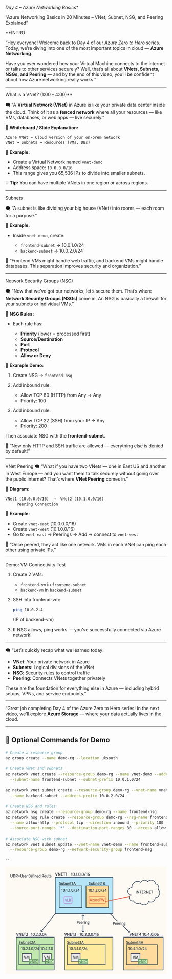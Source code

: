 *Day 4 – Azure Networking Basics**

“Azure Networking Basics in 20 Minutes – VNet, Subnet, NSG, and Peering Explained”

**INTRO 

“Hey everyone! Welcome back to Day 4 of our *Azure Zero to Hero* series.
Today, we’re diving into one of the most important topics in cloud — **Azure Networking**.

Have you ever wondered how your Virtual Machine connects to the internet or talks to other services securely?
Well, that’s all about **VNets, Subnets, NSGs, and Peering** — and by the end of this video, you’ll be confident about how Azure networking really works.”

---

What is a VNet? (1:00 - 4:00)**

🗨️ “A **Virtual Network (VNet)** in Azure is like your private data center inside the cloud.
Think of it as a **fenced network** where all your resources — like VMs, databases, or web apps — live securely.”

🎨 **Whiteboard / Slide Explanation:**

```
Azure VNet = Cloud version of your on-prem network
VNet → Subnets → Resources (VMs, DBs)
```

🧩 **Example:**

* Create a Virtual Network named `vnet-demo`
* Address space: `10.0.0.0/16`
* This range gives you 65,536 IPs to divide into smaller subnets.

💡 **Tip:** You can have multiple VNets in one region or across regions.

---

 Subnets 

🗨️ “A subnet is like dividing your big house (VNet) into rooms — each room for a purpose.”

🧩 **Example:**

* Inside `vnet-demo`, create:

  * `frontend-subnet` → 10.0.1.0/24
  * `backend-subnet` → 10.0.2.0/24

💬 “Frontend VMs might handle web traffic, and backend VMs might handle databases.
This separation improves security and organization.”

---
 Network Security Groups (NSG)

🗨️ “Now that we’ve got our networks, let’s secure them.
That’s where **Network Security Groups (NSGs)** come in.
An NSG is basically a firewall for your subnets or individual VMs.”

🎯 **NSG Rules:**

* Each rule has:

  * **Priority** (lower = processed first)
  * **Source/Destination**
  * **Port**
  * **Protocol**
  * **Allow or Deny**

🧩 **Example Demo:**

1. Create NSG → `frontend-nsg`
2. Add inbound rule:

   * Allow TCP 80 (HTTP) from Any → Any
   * Priority: 100
3. Add inbound rule:

   * Allow TCP 22 (SSH) from your IP → Any
   * Priority: 200

Then associate NSG with the **frontend-subnet**.

💬 “Now only HTTP and SSH traffic are allowed — everything else is denied by default!”

---

VNet Peering 
🗨️ “What if you have two VNets — one in East US and another in West Europe — and you want them to talk securely without going over the public internet?
That’s where **VNet Peering** comes in.”

🎨 **Diagram:**

```
VNet1 (10.0.0.0/16)  ↔  VNet2 (10.1.0.0/16)
     Peering Connection
```

🧩 **Example:**

* Create `vnet-east` (10.0.0.0/16)
* Create `vnet-west` (10.1.0.0/16)
* Go to `vnet-east` → Peerings → Add → connect to `vnet-west`

💬 “Once peered, they act like one network.
VMs in each VNet can ping each other using private IPs.”

---

Demo: VM Connectivity Test

1. Create 2 VMs:

   * `frontend-vm` in `frontend-subnet`
   * `backend-vm` in `backend-subnet`
2. SSH into frontend-vm:

   ```bash
   ping 10.0.2.4
   ```

   (IP of backend-vm)
3. If NSG allows, ping works — you’ve successfully connected via Azure network!

---

🗨️ “Let’s quickly recap what we learned today:

* **VNet**: Your private network in Azure
* **Subnets**: Logical divisions of the VNet
* **NSG**: Security rules to control traffic
* **Peering**: Connects VNets together privately

These are the foundation for everything else in Azure — including hybrid setups, VPNs, and service endpoints.”

---


“Great job completing Day 4 of the Azure Zero to Hero series!
In the next video, we’ll explore **Azure Storage** — where your data actually lives in the cloud.


---

## 🧰 **Optional Commands for Demo**

```bash
# Create a resource group
az group create --name demo-rg --location uksouth

# Create VNet and subnets
az network vnet create --resource-group demo-rg --name vnet-demo --address-prefix 10.0.0.0/16 \
  --subnet-name frontend-subnet --subnet-prefix 10.0.1.0/24

az network vnet subnet create --resource-group demo-rg --vnet-name vnet-demo \
  --name backend-subnet --address-prefix 10.0.2.0/24

# Create NSG and rules
az network nsg create --resource-group demo-rg --name frontend-nsg
az network nsg rule create --resource-group demo-rg --nsg-name frontend-nsg \
  --name allow-http --protocol tcp --direction inbound --priority 100 --source-address-prefixes '*' \
  --source-port-ranges '*' --destination-port-ranges 80 --access allow

# Associate NSG with subnet
az network vnet subnet update --vnet-name vnet-demo --name frontend-subnet \
  --resource-group demo-rg --network-security-group frontend-nsg
```

--

![alt text](image.png)